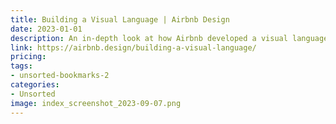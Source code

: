 ```yaml
---
title: Building a Visual Language | Airbnb Design
date: 2023-01-01
description: An in-depth look at how Airbnb developed a visual language that reflects its brand identity and helps users understand its products.
link: https://airbnb.design/building-a-visual-language/
pricing: 
tags: 
- unsorted-bookmarks-2 
categories: 
- Unsorted 
image: index_screenshot_2023-09-07.png
---
```

